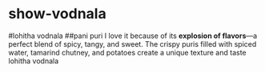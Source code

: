 # show-vodnala
#lohitha vodnala
##pani puri
I love it because of its **explosion of flavors**—a perfect blend of spicy, tangy, and sweet. The crispy puris filled with spiced water, tamarind chutney, and potatoes create a unique texture and taste
lohitha vodnala